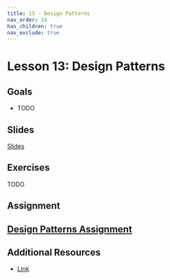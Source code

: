```yaml
---
title: 13 - Design Patterns
nav_order: 14
has_children: true
nav_exclude: true
---
```


# Lesson 13: Design Patterns

## Goals
- TODO

## Slides

[Slides](TODO)

## Exercises

TODO

## Assignment

## [Design Patterns Assignment](https://classroom.github.com/a/PsVIQZSy)


## Additional Resources

 - [Link](TODO)
